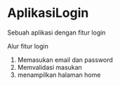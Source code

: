 # AplikasiLogin
Sebuah aplikasi dengan fitur login

Alur fitur login
1. Memasukan email dan password
2. Memvalidasi masukan
3. menampilkan halaman home
